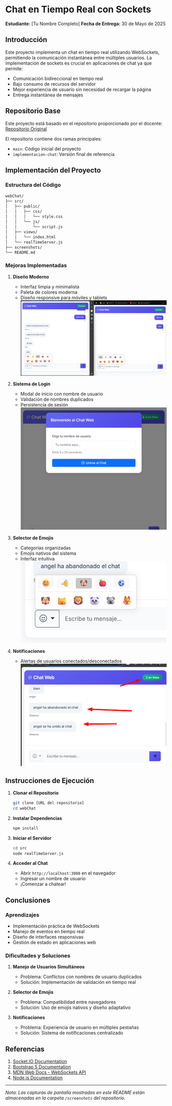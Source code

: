 # Chat en Tiempo Real con Sockets

**Estudiante:** [Tu Nombre Completo]
**Fecha de Entrega:** 30 de Mayo de 2025

## Introducción

Este proyecto implementa un chat en tiempo real utilizando WebSockets, permitiendo la comunicación instantánea entre múltiples usuarios. La implementación de sockets es crucial en aplicaciones de chat ya que permite:

- Comunicación bidireccional en tiempo real
- Bajo consumo de recursos del servidor
- Mejor experiencia de usuario sin necesidad de recargar la página
- Entrega instantánea de mensajes

## Repositorio Base

Este proyecto está basado en el repositorio proporcionado por el docente:
[Repositorio Original](https://github.com/paulosk8/webChat/tree/main)

El repositorio contiene dos ramas principales:
- `main`: Código inicial del proyecto
- `implementacion-chat`: Versión final de referencia

## Implementación del Proyecto

### Estructura del Código

```
webChat/
├── src/
│   ├── public/
│   │   ├── css/
│   │   │   └── style.css
│   │   └── js/
│   │       └── script.js
│   ├── views/
│   │   └── index.html
│   └── realTimeServer.js
├── screenshots/
└── README.md
```

### Mejoras Implementadas

1. **Diseño Moderno**
   - Interfaz limpia y minimalista
   - Paleta de colores moderna
   - Diseño responsive para móviles y tablets
   ![Diseño Responsive](./screenshots/responsive.png)

2. **Sistema de Login**
   - Modal de inicio con nombre de usuario
   - Validación de nombres duplicados
   - Persistencia de sesión
   ![Login System](./screenshots/login.png)

3. **Selector de Emojis**
   - Categorías organizadas
   - Emojis nativos del sistema
   - Interfaz intuitiva
   ![Emoji Selector](./screenshots/emojis.png)

4. **Notificaciones**
   - Alertas de usuarios conectados/desconectados
   ![Notifications](./screenshots/notifications.png)

## Instrucciones de Ejecución

1. **Clonar el Repositorio**
   ```bash
   git clone [URL del repositorio]
   cd webChat
   ```

2. **Instalar Dependencias**
   ```bash
   npm install
   ```

3. **Iniciar el Servidor**
   ```bash
   cd src
   node realTimeServer.js
   ```

4. **Acceder al Chat**
   - Abrir `http://localhost:3000` en el navegador
   - Ingresar un nombre de usuario
   - ¡Comenzar a chatear!

## Conclusiones

### Aprendizajes

- Implementación práctica de WebSockets
- Manejo de eventos en tiempo real
- Diseño de interfaces responsivas
- Gestión de estado en aplicaciones web

### Dificultades y Soluciones

1. **Manejo de Usuarios Simultáneos**
   - Problema: Conflictos con nombres de usuario duplicados
   - Solución: Implementación de validación en tiempo real

2. **Selector de Emojis**
   - Problema: Compatibilidad entre navegadores
   - Solución: Uso de emojis nativos y diseño adaptativo

3. **Notificaciones**
   - Problema: Experiencia de usuario en múltiples pestañas
   - Solución: Sistema de notificaciones centralizado

## Referencias

1. [Socket.IO Documentation](https://socket.io/docs/v4/)
2. [Bootstrap 5 Documentation](https://getbootstrap.com/docs/5.3/)
3. [MDN Web Docs - WebSockets API](https://developer.mozilla.org/en-US/docs/Web/API/WebSockets_API)
4. [Node.js Documentation](https://nodejs.org/docs/latest/api/)

---

*Nota: Las capturas de pantalla mostradas en este README están almacenadas en la carpeta `/screenshots` del repositorio.*
